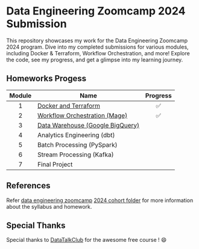 # Data Engineering Zoomcamp 2024 Submission

This repository showcases my work for the Data Engineering Zoomcamp 2024 program. Dive into my completed submissions for various modules, including Docker & Terraform, Workflow Orchestration, and more! Explore the code, see my progress, and get a glimpse into my learning journey.

## Homeworks Progess
| Module | Name  | Progress |
| :---: | ------------- | :---: |
| 1 | [Docker and Terraform](https://github.com/hwchua0209/data-engineering-zoomcamp-submission/tree/main/01-docker-terraform)| ✅ |
| 2 | [Workflow Orchestration (Mage)](https://github.com/hwchua0209/data-engineering-zoomcamp-submission/tree/main/02-workflow-orchestration)  | ✅ |
| 3 | [Data Warehouse (Google BigQuery)](https://github.com/hwchua0209/data-engineering-zoomcamp-submission/tree/main/03-data-warehouse)  |  |
| 4 | Analytics Engineering (dbt)  |  |
| 5 | Batch Processing (PySpark)  |  |
| 6 | Stream Processing (Kafka)  |  |
| 7 | Final Project  |  |

## References
Refer [data engineering zoomcamp](https://github.com/DataTalksClub/data-engineering-zoomcamp) [2024 cohort folder](https://github.com/DataTalksClub/data-engineering-zoomcamp/tree/main/cohorts/2024) for more information about the syllabus and homework.

## Special Thanks
Special thanks to [DataTalkClub](https://github.com/DataTalksClub) for the awesome free course ! 😄
